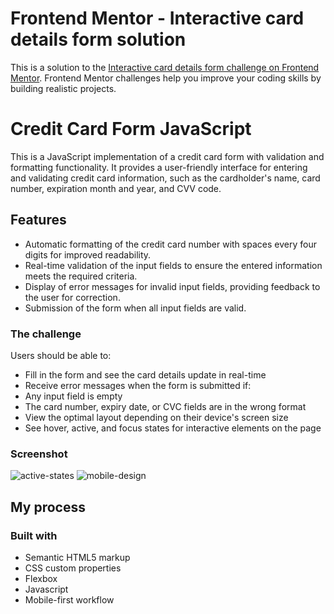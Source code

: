 # Frontend Mentor - Interactive card details form solution

This is a solution to the [Interactive card details form challenge on Frontend Mentor](https://www.frontendmentor.io/challenges/interactive-card-details-form-XpS8cKZDWw). Frontend Mentor challenges help you improve your coding skills by building realistic projects. 

# Credit Card Form JavaScript

This is a JavaScript implementation of a credit card form with validation and formatting functionality. It provides a user-friendly interface for entering and validating credit card information, such as the cardholder's name, card number, expiration month and year, and CVV code.

## Features

- Automatic formatting of the credit card number with spaces every four digits for improved readability.
- Real-time validation of the input fields to ensure the entered information meets the required criteria.
- Display of error messages for invalid input fields, providing feedback to the user for correction.
- Submission of the form when all input fields are valid.

### The challenge

Users should be able to:

- Fill in the form and see the card details update in real-time
- Receive error messages when the form is submitted if:
 - Any input field is empty
- The card number, expiry date, or CVC fields are in the wrong format
- View the optimal layout depending on their device's screen size
- See hover, active, and focus states for interactive elements on the page

### Screenshot

![active-states](https://github.com/gauyash/interactive-card/assets/96402498/14ac9294-6d09-4b57-8057-a7ce25534f61)
![mobile-design](https://github.com/gauyash/interactive-card/assets/96402498/1b4f58e9-5c00-4d44-b4b5-5512768b8f43)


## My process

### Built with

- Semantic HTML5 markup
- CSS custom properties
- Flexbox
- Javascript
- Mobile-first workflow


